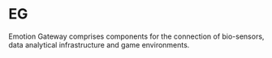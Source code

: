 # EG
Emotion Gateway comprises components for the connection of bio-sensors, data analytical infrastructure and game environments.
